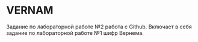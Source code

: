 # VERNAM
Задание по лабораторной работе №2 работа с Github. Включает в себя задание по лабораторной работе №1 шифр Вернема.
